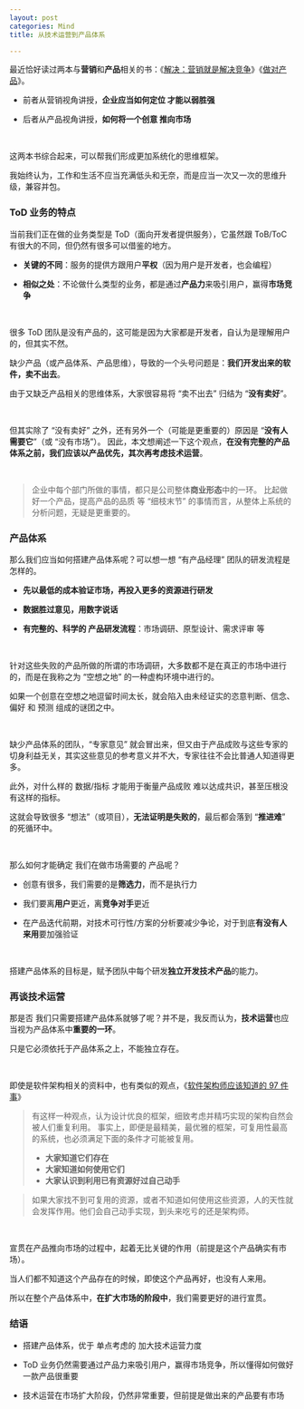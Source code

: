 ```yaml
---
layout: post
categories: Mind
title: 从技术运营到产品体系

---
```


最近恰好读过两本与**营销**和**产品**相关的书：《[解决：营销就是解决竞争](https://book.douban.com/subject/1061064/)》《[做对产品](https://book.douban.com/subject/35607961/)》。

- 前者从营销视角讲授，**企业应当如何定位 才能以弱胜强**

- 后者从产品视角讲授，**如何将一个创意 推向市场**

<br/>

这两本书综合起来，可以帮我们形成更加系统化的思维框架。

我始终认为，工作和生活不应当充满低头和无奈，而是应当一次又一次的思维升级，兼容并包。

### ToD 业务的特点

当前我们正在做的业务类型是 ToD（面向开发者提供服务），它虽然跟 ToB/ToC 有很大的不同，但仍然有很多可以借鉴的地方。

- **关键的不同**：服务的提供方跟用户**平权**（因为用户是开发者，也会编程）

- **相似之处**：不论做什么类型的业务，都是通过**产品力**来吸引用户，赢得**市场竞争**

<br/>

很多 ToD 团队是没有产品的，这可能是因为大家都是开发者，自认为是理解用户的，但其实不然。

缺少产品（或产品体系、产品思维），导致的一个头号问题是：**我们开发出来的软件，卖不出去**。

由于又缺乏产品相关的思维体系，大家很容易将 “卖不出去” 归结为 “**没有卖好**”。

<br/>

但其实除了 “没有卖好” 之外，还有另外一个（可能是更重要的）原因是 “**没有人需要它**”（或 “没有市场”）。
因此，本文想阐述一下这个观点，**在没有完整的产品体系之前，我们应该以产品优先，其次再考虑技术运营**。

<br/>

> 企业中每个部门所做的事情，都只是公司整体**商业形态**中的一环。
> 比起做好一个产品，提高产品的品质 等 “细枝末节” 的事情而言，从整体上系统的分析问题，无疑是更重要的。

### 产品体系

那么我们应当如何搭建产品体系呢？可以想一想 “有产品经理” 团队的研发流程是怎样的。

- **先以最低的成本验证市场，再投入更多的资源进行研发**

- **数据胜过意见，用数字说话**

- **有完整的、科学的 产品研发流程**：市场调研、原型设计、需求评审 等

<br/>

针对这些失败的产品所做的所谓的市场调研，大多数都不是在真正的市场中进行的，而是在我称之为 “空想之地” 的一种虚构环境中进行的。

如果一个创意在空想之地逗留时间太长，就会陷入由未经证实的恣意判断、信念、偏好 和 预测 组成的谜团之中。

<br/>

缺少产品体系的团队，“专家意见” 就会冒出来，但又由于产品成败与这些专家的切身利益无关，其实这些意见的参考意义并不大，专家往往不会比普通人知道得更多。

此外，对什么样的 数据/指标 才能用于衡量产品成败 难以达成共识，甚至压根没有这样的指标。

这就会导致很多 “想法”（或项目），**无法证明是失败的**，最后都会落到 “**推进难**” 的死循环中。

<br/>

那么如何才能确定 我们在做市场需要的 产品呢？

- 创意有很多，我们需要的是**筛选力**，而不是执行力

- 我们要离**用户**更近，离**竞争对手**更近

- 在产品迭代前期，对技术可行性/方案的分析要减少争论，对于到底**有没有人来用**要加强验证

<br/>

搭建产品体系的目标是，赋予团队中每个研发**独立开发技术产品**的能力。

### 再谈技术运营
那是否 我们只需要搭建产品体系就够了呢？并不是，我反而认为，**技术运营**也应当视为产品体系中**重要的一环**。

只是它必须依托于产品体系之上，不能独立存在。

<br/>

即使是软件架构相关的资料中，也有类似的观点，《[软件架构师应该知道的 97 件事](https://book.douban.com/subject/4745287/)》

> 有这样一种观点，认为设计优良的框架，细致考虑并精巧实现的架构自然会被人们重复利用。
> 事实上，即便是最精美，最优雅的框架，可复用性最高的系统，也必须满足下面的条件才可能被复用。
> - **大家知道它们存在**
> - **大家知道如何使用它们**
> - **大家认识到利用已有资源好过自己动手**

> 如果大家找不到可复用的资源，或者不知道如何使用这些资源，人的天性就会发挥作用。他们会自己动手实现，到头来吃亏的还是架构师。

<br/>

宣贯在产品推向市场的过程中，起着无比关键的作用（前提是这个产品确实有市场）。

当人们都不知道这个产品存在的时候，即使这个产品再好，也没有人来用。

所以在整个产品体系中，**在扩大市场的阶段中**，我们需要更好的进行宣贯。

### 结语

- 搭建产品体系，优于 单点考虑的 加大技术运营力度

- ToD 业务仍然需要通过产品力来吸引用户，赢得市场竞争，所以懂得如何做好一款产品很重要

- 技术运营在市场扩大阶段，仍然非常重要，但前提是做出来的产品要有市场
